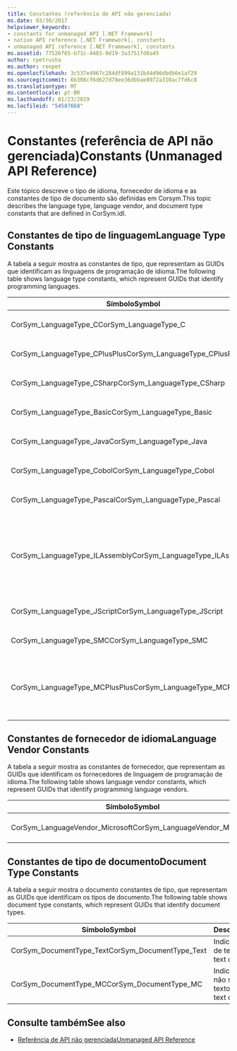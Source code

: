 ```yaml
---
title: Constantes (referência de API não gerenciada)
ms.date: 03/30/2017
helpviewer_keywords:
- constants for unmanaged API [.NET Framework]
- native API reference [.NET Framework], constants
- unmanaged API reference [.NET Framework], constants
ms.assetid: 77526f65-b71c-4483-9d19-3a3751fd8a45
author: rpetrusha
ms.author: ronpet
ms.openlocfilehash: 3c537e4967c284df899a131b44d96dbdb6e1af29
ms.sourcegitcommit: 6b308cf6d627d78ee36dbbae8972a310ac7fd6c8
ms.translationtype: MT
ms.contentlocale: pt-BR
ms.lasthandoff: 01/23/2019
ms.locfileid: "54587668"
---
```

# <a name="constants-unmanaged-api-reference"></a><span data-ttu-id="ab40d-102">Constantes (referência de API não gerenciada)</span><span class="sxs-lookup"><span data-stu-id="ab40d-102">Constants (Unmanaged API Reference)</span></span>
<span data-ttu-id="ab40d-103">Este tópico descreve o tipo de idioma, fornecedor de idioma e as constantes de tipo de documento são definidas em Corsym.</span><span class="sxs-lookup"><span data-stu-id="ab40d-103">This topic describes the language type, language vendor, and document type constants that are defined in CorSym.idl.</span></span>  
  
## <a name="language-type-constants"></a><span data-ttu-id="ab40d-104">Constantes de tipo de linguagem</span><span class="sxs-lookup"><span data-stu-id="ab40d-104">Language Type Constants</span></span>  
 <span data-ttu-id="ab40d-105">A tabela a seguir mostra as constantes de tipo, que representam as GUIDs que identificam as linguagens de programação de idioma.</span><span class="sxs-lookup"><span data-stu-id="ab40d-105">The following table shows language type constants, which represent GUIDs that identify programming languages.</span></span>  
  
|<span data-ttu-id="ab40d-106">Símbolo</span><span class="sxs-lookup"><span data-stu-id="ab40d-106">Symbol</span></span>|<span data-ttu-id="ab40d-107">Descrição</span><span class="sxs-lookup"><span data-stu-id="ab40d-107">Description</span></span>|  
|------------|-----------------|  
|<span data-ttu-id="ab40d-108">CorSym_LanguageType_C</span><span class="sxs-lookup"><span data-stu-id="ab40d-108">CorSym_LanguageType_C</span></span>|<span data-ttu-id="ab40d-109">Indica a linguagem C.</span><span class="sxs-lookup"><span data-stu-id="ab40d-109">Indicates the C language.</span></span>|  
|<span data-ttu-id="ab40d-110">CorSym_LanguageType_CPlusPlus</span><span class="sxs-lookup"><span data-stu-id="ab40d-110">CorSym_LanguageType_CPlusPlus</span></span>|<span data-ttu-id="ab40d-111">Indica a linguagem C++.</span><span class="sxs-lookup"><span data-stu-id="ab40d-111">Indicates the C++ language.</span></span>|  
|<span data-ttu-id="ab40d-112">CorSym_LanguageType_CSharp</span><span class="sxs-lookup"><span data-stu-id="ab40d-112">CorSym_LanguageType_CSharp</span></span>|<span data-ttu-id="ab40d-113">Indica o C# idioma.</span><span class="sxs-lookup"><span data-stu-id="ab40d-113">Indicates the C# language.</span></span>|  
|<span data-ttu-id="ab40d-114">CorSym_LanguageType_Basic</span><span class="sxs-lookup"><span data-stu-id="ab40d-114">CorSym_LanguageType_Basic</span></span>|<span data-ttu-id="ab40d-115">Indica o idioma básico.</span><span class="sxs-lookup"><span data-stu-id="ab40d-115">Indicates the Basic language.</span></span>|  
|<span data-ttu-id="ab40d-116">CorSym_LanguageType_Java</span><span class="sxs-lookup"><span data-stu-id="ab40d-116">CorSym_LanguageType_Java</span></span>|<span data-ttu-id="ab40d-117">Indica a linguagem Java.</span><span class="sxs-lookup"><span data-stu-id="ab40d-117">Indicates the Java language.</span></span>|  
|<span data-ttu-id="ab40d-118">CorSym_LanguageType_Cobol</span><span class="sxs-lookup"><span data-stu-id="ab40d-118">CorSym_LanguageType_Cobol</span></span>|<span data-ttu-id="ab40d-119">Indica o idioma do COBOL.</span><span class="sxs-lookup"><span data-stu-id="ab40d-119">Indicates the COBOL language.</span></span>|  
|<span data-ttu-id="ab40d-120">CorSym_LanguageType_Pascal</span><span class="sxs-lookup"><span data-stu-id="ab40d-120">CorSym_LanguageType_Pascal</span></span>|<span data-ttu-id="ab40d-121">Indica a linguagem Pascal.</span><span class="sxs-lookup"><span data-stu-id="ab40d-121">Indicates the Pascal language.</span></span>|  
|<span data-ttu-id="ab40d-122">CorSym_LanguageType_ILAssembly</span><span class="sxs-lookup"><span data-stu-id="ab40d-122">CorSym_LanguageType_ILAssembly</span></span>|<span data-ttu-id="ab40d-123">Indica o código de assembly do Microsoft intermediate language (MSIL).</span><span class="sxs-lookup"><span data-stu-id="ab40d-123">Indicates the Microsoft intermediate language (MSIL) assembly code.</span></span>|  
|<span data-ttu-id="ab40d-124">CorSym_LanguageType_JScript</span><span class="sxs-lookup"><span data-stu-id="ab40d-124">CorSym_LanguageType_JScript</span></span>|<span data-ttu-id="ab40d-125">Indica a linguagem JScript.</span><span class="sxs-lookup"><span data-stu-id="ab40d-125">Indicates the JScript language.</span></span>|  
|<span data-ttu-id="ab40d-126">CorSym_LanguageType_SMC</span><span class="sxs-lookup"><span data-stu-id="ab40d-126">CorSym_LanguageType_SMC</span></span>|<span data-ttu-id="ab40d-127">Indica a linguagem SMC.</span><span class="sxs-lookup"><span data-stu-id="ab40d-127">Indicates the SMC language.</span></span>|  
|<span data-ttu-id="ab40d-128">CorSym_LanguageType_MCPlusPlus</span><span class="sxs-lookup"><span data-stu-id="ab40d-128">CorSym_LanguageType_MCPlusPlus</span></span>|<span data-ttu-id="ab40d-129">Indica a linguagem C++ habilitada para o .NET Framework.</span><span class="sxs-lookup"><span data-stu-id="ab40d-129">Indicates the C++ language enabled for the .NET Framework.</span></span>|  
  
## <a name="language-vendor-constants"></a><span data-ttu-id="ab40d-130">Constantes de fornecedor de idioma</span><span class="sxs-lookup"><span data-stu-id="ab40d-130">Language Vendor Constants</span></span>  
 <span data-ttu-id="ab40d-131">A tabela a seguir mostra as constantes de fornecedor, que representam as GUIDs que identificam os fornecedores de linguagem de programação de idioma.</span><span class="sxs-lookup"><span data-stu-id="ab40d-131">The following table shows language vendor constants, which represent GUIDs that identify programming language vendors.</span></span>  
  
|<span data-ttu-id="ab40d-132">Símbolo</span><span class="sxs-lookup"><span data-stu-id="ab40d-132">Symbol</span></span>|<span data-ttu-id="ab40d-133">Descrição</span><span class="sxs-lookup"><span data-stu-id="ab40d-133">Description</span></span>|  
|------------|-----------------|  
|<span data-ttu-id="ab40d-134">CorSym_LanguageVendor_Microsoft</span><span class="sxs-lookup"><span data-stu-id="ab40d-134">CorSym_LanguageVendor_Microsoft</span></span>|<span data-ttu-id="ab40d-135">Indica a Microsoft.</span><span class="sxs-lookup"><span data-stu-id="ab40d-135">Indicates Microsoft.</span></span>|  
  
## <a name="document-type-constants"></a><span data-ttu-id="ab40d-136">Constantes de tipo de documento</span><span class="sxs-lookup"><span data-stu-id="ab40d-136">Document Type Constants</span></span>  
 <span data-ttu-id="ab40d-137">A tabela a seguir mostra o documento constantes de tipo, que representam as GUIDs que identificam os tipos de documento.</span><span class="sxs-lookup"><span data-stu-id="ab40d-137">The following table shows document type constants, which represent GUIDs that identify document types.</span></span>  
  
|<span data-ttu-id="ab40d-138">Símbolo</span><span class="sxs-lookup"><span data-stu-id="ab40d-138">Symbol</span></span>|<span data-ttu-id="ab40d-139">Descrição</span><span class="sxs-lookup"><span data-stu-id="ab40d-139">Description</span></span>|  
|------------|-----------------|  
|<span data-ttu-id="ab40d-140">CorSym_DocumentType_Text</span><span class="sxs-lookup"><span data-stu-id="ab40d-140">CorSym_DocumentType_Text</span></span>|<span data-ttu-id="ab40d-141">Indica um documento de texto.</span><span class="sxs-lookup"><span data-stu-id="ab40d-141">Indicates a text document.</span></span>|  
|<span data-ttu-id="ab40d-142">CorSym_DocumentType_MC</span><span class="sxs-lookup"><span data-stu-id="ab40d-142">CorSym_DocumentType_MC</span></span>|<span data-ttu-id="ab40d-143">Indica um documento não sejam de texto.</span><span class="sxs-lookup"><span data-stu-id="ab40d-143">Indicates a non-text document.</span></span>|  
  
## <a name="see-also"></a><span data-ttu-id="ab40d-144">Consulte também</span><span class="sxs-lookup"><span data-stu-id="ab40d-144">See also</span></span>
- [<span data-ttu-id="ab40d-145">Referência de API não gerenciada</span><span class="sxs-lookup"><span data-stu-id="ab40d-145">Unmanaged API Reference</span></span>](../../../docs/framework/unmanaged-api/index.md)
